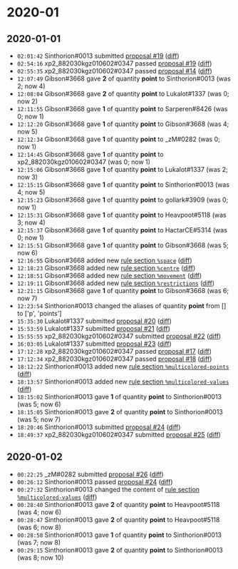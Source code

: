 # 2020-01

## 2020-01-01

* `02:01:42` Sinthorion#0013 submitted [proposal #19](../proposals.md#19) ([diff](https://github.com/Quonauts/Quonauts-6/commit/dfece6ce74878748464524544d326d0ad2603d75))
* `02:54:16` xp2_882030kgz010602#0347 passed [proposal #19](../proposals.md#19) ([diff](https://github.com/Quonauts/Quonauts-6/commit/46ec8c273f85179ba51169b92bbb910e0747f402))
* `02:55:35` xp2_882030kgz010602#0347 passed [proposal #14](../proposals.md#14) ([diff](https://github.com/Quonauts/Quonauts-6/commit/f71a6349da261979337aa0505d2b5310b1c35f0e))
* `12:07:49` Gibson#3668 gave **2** of quantity **point** to Sinthorion#0013 (was 2; now 4)
* `12:08:04` Gibson#3668 gave **2** of quantity **point** to Lukalot#1337 (was 0; now 2)
* `12:11:55` Gibson#3668 gave **1** of quantity **point** to Sarperen#8426 (was 0; now 1)
* `12:12:20` Gibson#3668 gave **1** of quantity **point** to Gibson#3668 (was 4; now 5)
* `12:12:34` Gibson#3668 gave **1** of quantity **point** to _zM#0282 (was 0; now 1)
* `12:14:45` Gibson#3668 gave **1** of quantity **point** to xp2_882030kgz010602#0347 (was 0; now 1)
* `12:15:06` Gibson#3668 gave **1** of quantity **point** to Lukalot#1337 (was 2; now 3)
* `12:15:15` Gibson#3668 gave **1** of quantity **point** to Sinthorion#0013 (was 4; now 5)
* `12:15:23` Gibson#3668 gave **1** of quantity **point** to gollark#3909 (was 0; now 1)
* `12:15:31` Gibson#3668 gave **1** of quantity **point** to Heavpoot#5118 (was 3; now 4)
* `12:15:37` Gibson#3668 gave **1** of quantity **point** to HactarCE#5314 (was 0; now 1)
* `12:15:51` Gibson#3668 gave **1** of quantity **point** to Gibson#3668 (was 5; now 6)
* `12:16:55` Gibson#3668 added new [rule section `%space`](../rules.md#space) ([diff](https://github.com/Quonauts/Quonauts-6/commit/e47b6f7a54d0ffd168bbca9320c65f71eae5cad7))
* `12:18:23` Gibson#3668 added new [rule section `%centre`](../rules.md#centre) ([diff](https://github.com/Quonauts/Quonauts-6/commit/e6472fcd1e2d7d89a6ef892cf2ae3421c127ef91))
* `12:18:51` Gibson#3668 added new [rule section `%movement`](../rules.md#movement) ([diff](https://github.com/Quonauts/Quonauts-6/commit/ebc2f83e561caad00f86cdf60f4347a34590d519))
* `12:19:11` Gibson#3668 added new [rule section `%restrictions`](../rules.md#restrictions) ([diff](https://github.com/Quonauts/Quonauts-6/commit/0b4cff5afc7a818935c97b6cd00415301f3f34da))
* `12:21:15` Gibson#3668 gave **1** of quantity **point** to Gibson#3668 (was 6; now 7)
* `12:23:54` Sinthorion#0013 changed the aliases of quantity **point** from [] to ['p', 'points']
* `15:35:30` Lukalot#1337 submitted [proposal #20](../proposals.md#20) ([diff](https://github.com/Quonauts/Quonauts-6/commit/6d70d3ada2c7f4979cae79bc21b116d8e9c8a252))
* `15:53:59` Lukalot#1337 submitted [proposal #21](../proposals.md#21) ([diff](https://github.com/Quonauts/Quonauts-6/commit/9b79b2c03ab644e3343b022cd348aabfde07989c))
* `15:55:55` xp2_882030kgz010602#0347 submitted [proposal #22](../proposals.md#22) ([diff](https://github.com/Quonauts/Quonauts-6/commit/f6bc16e9d1313fa02f3e65d7e27a16150e14441f))
* `16:03:05` Lukalot#1337 submitted [proposal #23](../proposals.md#23) ([diff](https://github.com/Quonauts/Quonauts-6/commit/d2809eeef06a5f89f7abfde113abf7831ae0c3e3))
* `17:12:28` xp2_882030kgz010602#0347 passed [proposal #17](../proposals.md#17) ([diff](https://github.com/Quonauts/Quonauts-6/commit/d610e642bc45198ca1bca3156ade5c2182e9350a))
* `17:12:34` xp2_882030kgz010602#0347 passed [proposal #18](../proposals.md#18) ([diff](https://github.com/Quonauts/Quonauts-6/commit/1ab61538af3fac7ac384b21e9d922e766ce1e021))
* `18:12:22` Sinthorion#0013 added new [rule section `%multicolored-points`](../rules.md#multicolored-points) ([diff](https://github.com/Quonauts/Quonauts-6/commit/83740ebc2dbbfa4b70ae3d5531b76975740c4b3c))
* `18:13:57` Sinthorion#0013 added new [rule section `%multicolored-values`](../rules.md#multicolored-values) ([diff](https://github.com/Quonauts/Quonauts-6/commit/1f7b6ca024b208e0677df4869d4c412f7359248f))
* `18:15:02` Sinthorion#0013 gave **1** of quantity **point** to Sinthorion#0013 (was 5; now 6)
* `18:15:05` Sinthorion#0013 gave **2** of quantity **point** to Sinthorion#0013 (was 5; now 7)
* `18:20:46` Sinthorion#0013 submitted [proposal #24](../proposals.md#24) ([diff](https://github.com/Quonauts/Quonauts-6/commit/31a6649003c1d3d3e11d046bbd1640c6c33d100c))
* `18:49:37` xp2_882030kgz010602#0347 submitted [proposal #25](../proposals.md#25) ([diff](https://github.com/Quonauts/Quonauts-6/commit/4ed8040df32c1701fffee3c1a1e0de7aa9e43d33))

## 2020-01-02

* `00:22:25` _zM#0282 submitted [proposal #26](../proposals.md#26) ([diff](https://github.com/Quonauts/Quonauts-6/commit/37ea88cba3fd3d33faa0808cf9124afe927b9df0))
* `00:26:12` Sinthorion#0013 passed [proposal #24](../proposals.md#24) ([diff](https://github.com/Quonauts/Quonauts-6/commit/8f6f10136559c08797e2579bcaa0dbcf68ce28b4))
* `00:27:32` Sinthorion#0013 changed the content of [rule section `%multicolored-values`](../rules.md#multicolored-values) ([diff](https://github.com/Quonauts/Quonauts-6/commit/6bb6d8b4856cd1e809954eb033c0c952084a7f07))
* `00:28:40` Sinthorion#0013 gave **2** of quantity **point** to Heavpoot#5118 (was 4; now 6)
* `00:28:47` Sinthorion#0013 gave **2** of quantity **point** to Heavpoot#5118 (was 6; now 8)
* `00:28:58` Sinthorion#0013 gave **1** of quantity **point** to Sinthorion#0013 (was 7; now 8)
* `00:29:15` Sinthorion#0013 gave **2** of quantity **point** to Sinthorion#0013 (was 8; now 10)
